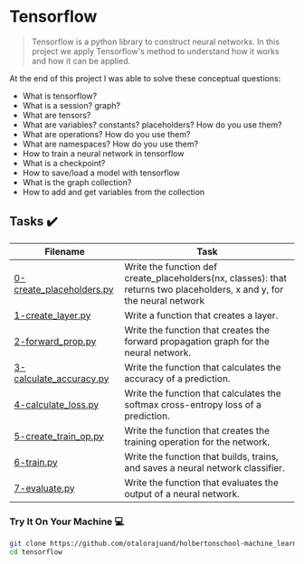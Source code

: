 # Tensorflow

> Tensorflow is a python library to construct neural networks. In this project we apply Tensorflow's method to understand how it works and how it can be applied.

At the end of this project I was able to solve these conceptual questions:

* What is tensorflow?
* What is a session? graph?
* What are tensors?
* What are variables? constants? placeholders? How do you use them?
* What are operations? How do you use them?
* What are namespaces? How do you use them?
* How to train a neural network in tensorflow
* What is a checkpoint?
* How to save/load a model with tensorflow
* What is the graph collection?
* How to add and get variables from the collection

## Tasks :heavy_check_mark:

| Filename | Task |
| ------ | ------------------------------------------------- | 
| [0-create_placeholders.py](https://github.com/otalorajuand/holbertonschool-machine_learning/blob/main/supervised_learning/tensorflow/0-create_placeholders.py)| Write the function def create_placeholders(nx, classes): that returns two placeholders, x and y, for the neural network | 
| [1-create_layer.py](https://github.com/otalorajuand/holbertonschool-machine_learning/blob/main/supervised_learning/tensorflow/1-create_layer.py)| Write a function that creates a layer. | 
| [2-forward_prop.py](https://github.com/otalorajuand/holbertonschool-machine_learning/blob/main/supervised_learning/tensorflow/2-forward_prop.py)| Write the function that creates the forward propagation graph for the neural network. | 
| [3-calculate_accuracy.py](https://github.com/otalorajuand/holbertonschool-machine_learning/blob/main/supervised_learning/tensorflow/3-calculate_accuracy.py)| Write the function that calculates the accuracy of a prediction. | 
| [4-calculate_loss.py](https://github.com/otalorajuand/holbertonschool-machine_learning/blob/main/supervised_learning/tensorflow/4-calculate_loss.py)| Write the function that calculates the softmax cross-entropy loss of a prediction. | 
| [5-create_train_op.py](https://github.com/otalorajuand/holbertonschool-machine_learning/blob/main/supervised_learning/tensorflow/5-create_train_op.py)| Write the function that creates the training operation for the network. | 
| [6-train.py](https://github.com/otalorajuand/holbertonschool-machine_learning/blob/main/supervised_learning/tensorflow/6-train.py)| Write the function that builds, trains, and saves a neural network classifier. | 
| [7-evaluate.py](https://github.com/otalorajuand/holbertonschool-machine_learning/blob/main/supervised_learning/tensorflow/7-evaluate.py)| Write the function that evaluates the output of a neural network. | 



### Try It On Your Machine :computer:
```bash
git clone https://github.com/otalorajuand/holbertonschool-machine_learning.git
cd tensorflow
```
